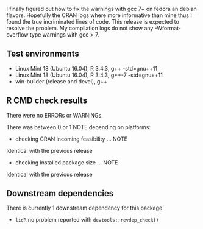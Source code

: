 I finally figured out how to fix the warnings with gcc 7+ on fedora an debian flavors. 
Hopefully the CRAN logs where more informative than mine thus I found the true
incriminated lines of code. This release is expected to resolve the problem. My compilation 
logs do not show any -Wformat-overflow type warnings with gcc > 7.

## Test environments
* Linux Mint 18 (Ubuntu 16.04), R 3.4.3, g++ -std=gnu++11
* Linux Mint 18 (Ubuntu 16.04), R 3.4.3, g++-7 -std=gnu++11
* win-builder (release and devel), g++

## R CMD check results
There were no ERRORs or WARNINGs.

There was between 0 or 1 NOTE depending on platforms:

* checking CRAN incoming feasibility ... NOTE

Identical with the previous release

* checking installed package size ... NOTE

Identical with the previous release

## Downstream dependencies
There is currently 1 downstream dependency for this package.

* `lidR` no problem reported with `devtools::revdep_check()`

